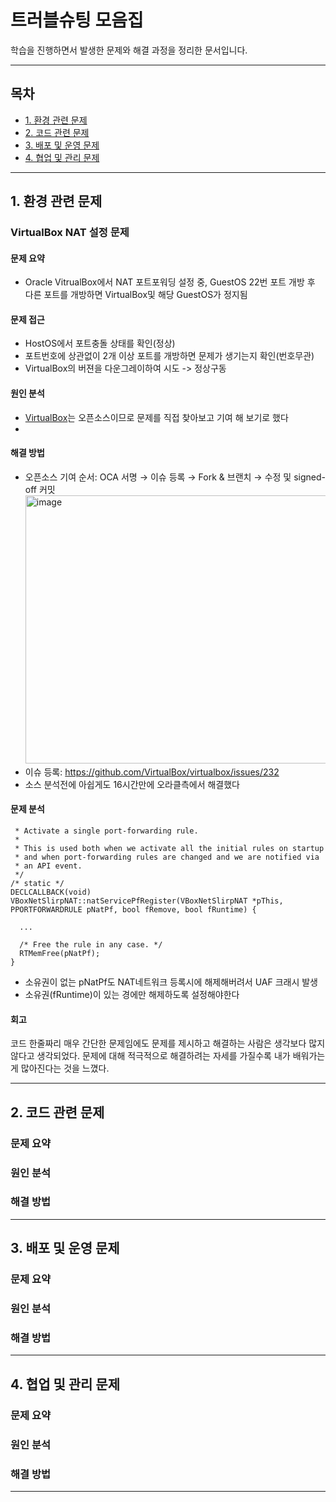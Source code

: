 # 트러블슈팅 모음집

학습을 진행하면서 발생한 문제와 해결 과정을 정리한 문서입니다.

---

## 목차
- [1. 환경 관련 문제](#1-환경-관련-문제)
- [2. 코드 관련 문제](#2-코드-관련-문제)
- [3. 배포 및 운영 문제](#3-배포-및-운영-문제)
- [4. 협업 및 관리 문제](#4-협업-및-관리-문제)

---

## 1. 환경 관련 문제

### VirtualBox NAT 설정 문제

#### 문제 요약
- Oracle VitrualBox에서 NAT 포트포워딩 설정 중, GuestOS 22번 포트 개방 후 다른 포트를 개방하면 VirtualBox및 해당 GuestOS가 정지됨

#### 문제 접근
- HostOS에서 포트충돌 상태를 확인(정상)
- 포트번호에 상관없이 2개 이상 포트를 개방하면 문제가 생기는지 확인(번호무관)
- VirtualBox의 버젼을 다운그레이하여 시도 -> 정상구동

#### 원인 분석
- <a href="https://github.com/VirtualBox/virtualbox">VirtualBox</a>는 오픈소스이므로 문제를 직접 찾아보고 기여 해 보기로 했다
- 

#### 해결 방법
- 오픈소스 기여 순서: OCA 서명 → 이슈 등록 → Fork & 브랜치 → 수정 및 signed-off 커밋
  <img width="1611" height="429" alt="image" src="https://github.com/user-attachments/assets/258aa044-3ad7-4fca-8583-11d858742ac6" />
- 이슈 등록: https://github.com/VirtualBox/virtualbox/issues/232
- 소스 분석전에 아쉽게도 16시간만에 오라클측에서 해결했다

#### 문제 분석
``` c++/**
 * Activate a single port-forwarding rule.
 *
 * This is used both when we activate all the initial rules on startup
 * and when port-forwarding rules are changed and we are notified via
 * an API event.
 */
/* static */
DECLCALLBACK(void) VBoxNetSlirpNAT::natServicePfRegister(VBoxNetSlirpNAT *pThis, PPORTFORWARDRULE pNatPf, bool fRemove, bool fRuntime) {

  ...

  /* Free the rule in any case. */
  RTMemFree(pNatPf);
}
```
- 소유권이 없는 pNatPf도 NAT네트워크 등록시에 해제해버려서 UAF 크래시 발생
- 소유권(fRuntime)이 있는 경에만 해제하도록 설정해야한다

#### 회고
코드 한줄짜리 매우 간단한 문제임에도 문제를 제시하고 해결하는 사람은 생각보다 많지 않다고 생각되었다.
문제에 대해 적극적으로 해결하려는 자세를 가질수록 내가 배워가는게 많아진다는 것을 느꼈다.

---

## 2. 코드 관련 문제
### 문제 요약
### 원인 분석
### 해결 방법

---

## 3. 배포 및 운영 문제
### 문제 요약
### 원인 분석
### 해결 방법

---

## 4. 협업 및 관리 문제
### 문제 요약
### 원인 분석
### 해결 방법

---
